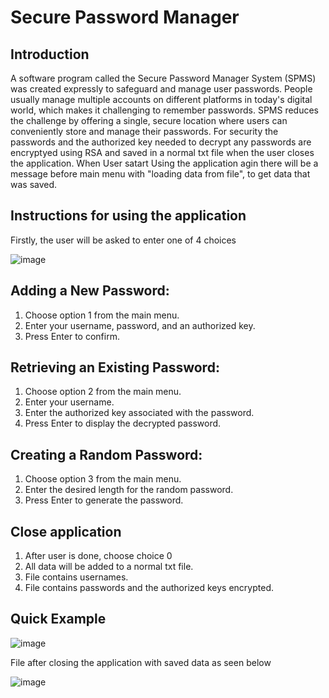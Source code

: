 # Secure Password Manager
## Introduction
A software program called the Secure Password Manager System (SPMS) was created expressly to safeguard and manage user passwords. People usually manage multiple accounts on different platforms in today's digital world, which makes it challenging to remember passwords. SPMS reduces the challenge by offering a single, secure location where users can conveniently store and manage their passwords. For security the passwords and the authorized key needed to decrypt any passwords are encryptyed using RSA and saved in a normal txt file when the user closes the application. When User satart Using the application agin there will be a message before main menu with "loading data from file", to get data that was saved.
## Instructions for using the application
Firstly, the user will be asked to enter one of 4 choices

![image](https://github.com/AliElgemaey/Secure-Password-Manager/assets/114480187/5f986949-fbf0-4e98-9228-1371d62b0031)
## Adding a New Password:
1. Choose option 1 from the main menu.
2. Enter your username, password, and an authorized key.
3. Press Enter to confirm.
## Retrieving an Existing Password:
1. Choose option 2 from the main menu.
2. Enter your username.
3. Enter the authorized key associated with the password.
4. Press Enter to display the decrypted password.
## Creating a Random Password:
1. Choose option 3 from the main menu.
2. Enter the desired length for the random password.
3. Press Enter to generate the password.
## Close application
1. After user is done, choose choice 0 
2. All data will be added to a normal txt file.
3. File contains usernames.
4. File contains passwords and the authorized keys encrypted.
## Quick Example
![image](https://github.com/AliElgemaey/Secure-Password-Manager/assets/114480187/4ca93788-43fc-4a87-a99e-cbfb32544fae)

File after closing the application with saved data as seen below

![image](https://github.com/AliElgemaey/Secure-Password-Manager/assets/114480187/382254a9-0a26-444d-b55e-4ab7c68c23aa)
